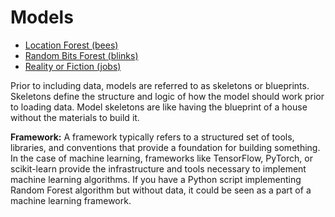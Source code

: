 # Models

- [Location Forest (bees)](location-forest)
- [Random Bits Forest (blinks)](random-bits-forest)
- [Reality or Fiction (jobs)](reality-or-fiction)

Prior to including data, models are referred to as skeletons or blueprints. Skeletons define the structure and logic of how the model should work prior to loading data. Model skeletons are like having the blueprint of a house without the materials to build it.

**Framework:** A framework typically refers to a structured set of tools, libraries, and conventions that provide a foundation for building something. In the case of machine learning, frameworks like TensorFlow, PyTorch, or scikit-learn provide the infrastructure and tools necessary to implement machine learning algorithms. If you have a Python script implementing Random Forest algorithm but without data, it could be seen as a part of a machine learning framework.